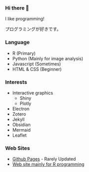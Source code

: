 ### Hi there 👋

I like programming!

プログラミングが好きです。

### Language

- R (Primary)
- Python (Mainly for image analysis)
- Javascript (Sometimes)
- HTML & CSS (Beginner)

### Interests

- Interactive graphics
  - Shiny
  - Plotly
- Electron
- Zotero
- Jekyll
- Obsidian
- Mermaid
- Leaflet

### Web Sites

- [Github Pages](https://maple60.github.io/) - Rarely Updated
- [Web site mainly for R programming](https://maple.quarto.pub/maple-website/)

<!--
**maple60/maple60** is a ✨ _special_ ✨ repository because its `README.md` (this file) appears on your GitHub profile.

Here are some ideas to get you started:

- 🔭 I’m currently working on ...
- 🌱 I’m currently learning ...
- 👯 I’m looking to collaborate on ...
- 🤔 I’m looking for help with ...
- 💬 Ask me about ...
- 📫 How to reach me: ...
- 😄 Pronouns: ...
- ⚡ Fun fact: ...
-->
